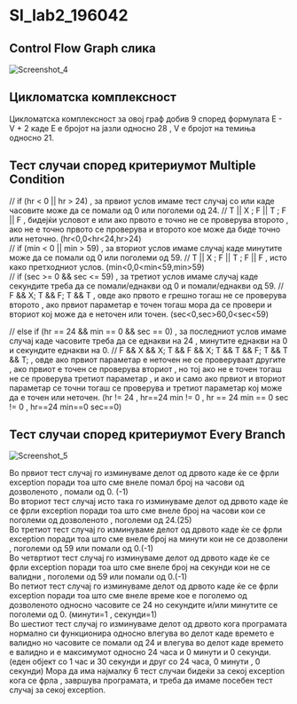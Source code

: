 # SI_lab2_196042

## **Control Flow Graph слика**

![Screenshot_4](https://user-images.githubusercontent.com/80226856/119867432-2e33c180-bf1e-11eb-8842-63b88f008f5d.png)

## **Цикломатска комплексност**

Цикломатска комплексност за овој граф добив 9 според формулата E - V + 2 каде Е е бројот на јазли односно 28 , V е бројот на темиња односно 21.

## **Тест случаи според критериумот Multiple Condition**

// if (hr < 0 || hr > 24) , за првиот услов имаме тест случај со или каде часовите може да се помали од 0 или поголеми од 24.
// T || X ; F || T ; F || F , бидејќи условот е или ако првото е точно не се проверува второто , ако не е точно првото се проверува и второто кое може да биде точно или неточно.
(hr<0,0<hr<24,hr>24)  
// if (min < 0 || min > 59) , за вториот услов имаме случај каде минутите може да се помали од 0 или поголеми од 59.
// T || X ; F || T ; F || F , исто како претходниот услов.
(min<0,0<min<59,min>59)  
// if (sec >= 0 && sec <= 59) , за третиот услов имаме случај каде секундите треба да се помали/еднакви од 0 и помали/еднакви од 59.
// F && X; T && F; T && T , овде ако првото е грешно тогаш не се проверува второто , ако првиот параметар е точен тогаш мора да се провери и вториот кој може да е неточен или точен. (sec<0,sec>60,0<sec<59)  

// else if (hr == 24 && min == 0 && sec == 0) , за последниот услов имаме случај каде часовите треба да се еднакви на 24 , минутите еднакви на 0 и секундите еднакви на 0.
// F && X && X; T && F && X; T && T && F; T && T && T; , овде ако првиот параметар е неточен не се проверуваат другите , ако првиот е точен се проверува вториот , но тој ако не е точен тогаш не се проверува третиот параметар , и ако и само ако првиот и вториот параметар се точни тогаш се проверува и третиот параметар кој може да е точен или неточен. 
(hr != 24 , hr==24 min != 0 , hr == 24 min == 0 sec != 0 , hr==24 min==0 sec==0)  
## **Тест случаи според критериумот Every Branch**
![Screenshot_5](https://user-images.githubusercontent.com/80226856/119867748-84a10000-bf1e-11eb-8aab-fc05de6b0705.png)

Во првиот тест случај го изминуваме делот од дрвото каде ќе се фрли exception поради тоа што сме внеле помал број на часови од дозволеното , помали од 0. (-1)  
Во вториот тест случај исто така го изминуваме делот од дрвото каде ќе се фрли exception поради тоа што сме внеле број на часови кои се поголеми од дозволеното , поголеми од 24.(25)  
Во третиот тест случај го изминуваме делот од дрвото каде ќе се фрли exception поради тоа што сме внеле број на минути кои не се дозволени , поголеми од 59 или помали од 0.(-1)  
Во четвртиот тест случај го изминуваме делот од дрвото каде ќе се фрли exception поради тоа што сме внеле број на секунди кои не се валидни , поголеми од 59 или помали од 0.(-1)  
Во петиот тест случај го изминуваме делот од дрвото каде ќе се фрли exception поради тоа што сме внеле време кое е поголемо од дозволеното односно часовите се 24 но секундите и/или минутите се поголеми од 0. (минути=1 , секунди=1)  
Во шестиот тест случај го изминуваме делот од дрвото кога програмата нормално си функционира односно влегува во делот каде времето е валидно но часовите се помали од 24 и влегува во делот каде времето е валидно и е максимумот односно 24 часа и 0 минути и 0 секунди. (еден објект со 1 час и 30 секунди и друг со 24 часа, 0 минути , 0 секунди)
Мора да има најмалку 6 тест случаи бидеќи за секој exception кога се фрла , завршува програмата, и треба да имаме посебен тест случај за секој exception.  
